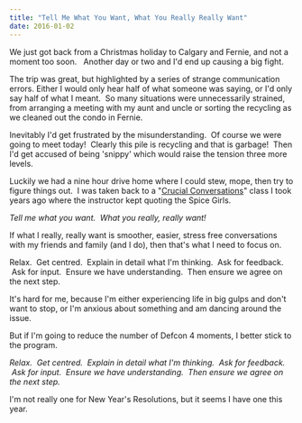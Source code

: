 ```yaml
---
title: "Tell Me What You Want, What You Really Really Want"
date: 2016-01-02
---
```


We just got back from a Christmas holiday to Calgary and Fernie, and not a moment too soon.   Another day or two and I'd end up causing a big fight.

The trip was great, but highlighted by a series of strange communication errors. Either I would only hear half of what someone was saying, or I'd only say half of what I meant.  So many situations were unnecessarily strained, from arranging a meeting with my aunt and uncle or sorting the recycling as we cleaned out the condo in Fernie.

Inevitably I'd get frustrated by the misunderstanding.  Of course we were going to meet today!  Clearly this pile is recycling and that is garbage!  Then I'd get accused of being 'snippy' which would raise the tension three more levels.

Luckily we had a nine hour drive home where I could stew, mope, then try to figure things out.  I was taken back to a "[Crucial Conversations](http://www.audible.com/pd/Business/Crucial-Conversations-Audiobook/B002V5CZ5A)" class I took years ago where the instructor kept quoting the Spice Girls.

_Tell me what you want.  What you really, really want!_

If what I really, really want is smoother, easier, stress free conversations with my friends and family (and I do), then that's what I need to focus on.

Relax.  Get centred.  Explain in detail what I'm thinking.  Ask for feedback.  Ask for input.  Ensure we have understanding.  Then ensure we agree on the next step.

It's hard for me, because I'm either experiencing life in big gulps and don't want to stop, or I'm anxious about something and am dancing around the issue.

But if I'm going to reduce the number of Defcon 4 moments, I better stick to the program.

_Relax.  Get centred.  Explain in detail what I'm thinking.  Ask for feedback.  Ask for input.  Ensure we have understanding.  Then ensure we agree on the next step._

I'm not really one for New Year's Resolutions, but it seems I have one this year.
